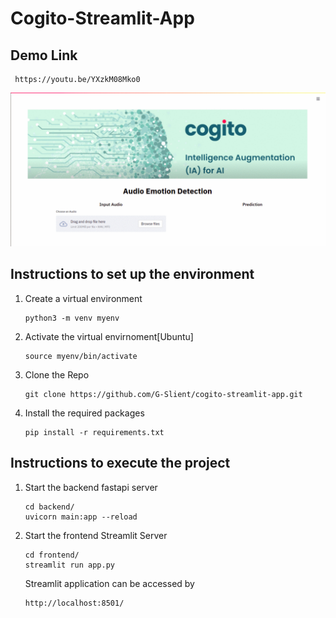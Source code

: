 # Cogito-Streamlit-App

## Demo Link 

     https://youtu.be/YXzkM08Mko0


<img src="frontend/assets/preview.gif">

## Instructions to set up the environment

1. Create a virtual environment

       python3 -m venv myenv

2. Activate the virtual envirnoment[Ubuntu]
      
       source myenv/bin/activate

3. Clone the Repo 

       git clone https://github.com/G-Slient/cogito-streamlit-app.git

4. Install the required packages

       pip install -r requirements.txt

## Instructions to execute the project

1. Start the backend fastapi server

       cd backend/  
       uvicorn main:app --reload  

2. Start the frontend Streamlit Server

       cd frontend/  
       streamlit run app.py

    Streamlit application can be accessed by 

       http://localhost:8501/